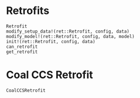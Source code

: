 Retrofits
=========

```@docs
Retrofit
modify_setup_data!(ret::Retrofit, config, data)
modify_model!(ret::Retrofit, config, data, model)
init!(ret::Retrofit, config, data)
can_retrofit
get_retrofit
```

# Coal CCS Retrofit
```@docs
CoalCCSRetrofit
```